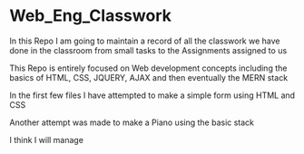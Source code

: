 # Web_Eng_Classwork

In this Repo I am going to maintain a record of all the classwork we have done in the classroom from small tasks to the Assignments assigned to us

This Repo is entirely focused on Web development concepts including the basics of HTML, CSS, JQUERY, AJAX and then eventually the MERN stack

In the first few files I have attempted to make a simple form using HTML and CSS

Another attempt was made to make a Piano using the basic stack 




I think I will manage 

